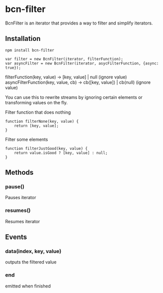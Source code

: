 # bcn-filter 

BcnFilter is an iterator that provides a way to filter and simplify iterators.

## Installation

```
npm install bcn-filter
```

```
var filter = new BcnFilter(iterator, filterFunction);
var asyncFilter = new BcnFilter(iterator, asycFilterFunction, {async: true});
```

filterFunction(key, value) -> [key, value] | null (ignore value)
asyncFilterFunction(key, value, cb) -> cb([key, value]) | cb(null) (ignore value) 

You can use this to rewrite streams by ignoring certain elements or transforming values on the fly.


Filter function that does nothing

```
function filterNone(key, value) {
	return [key, value];
}
```

Filter some elements 

```
function filterJustGood(key, value) {
	return value.isGood ? [key, value] : null;
}
```

## Methods

### pause()

Pauses iterator

### resumes()

Resumes iterator

## Events

### data(index, key, value)

outputs the filtered value

### end

emitted when finished




